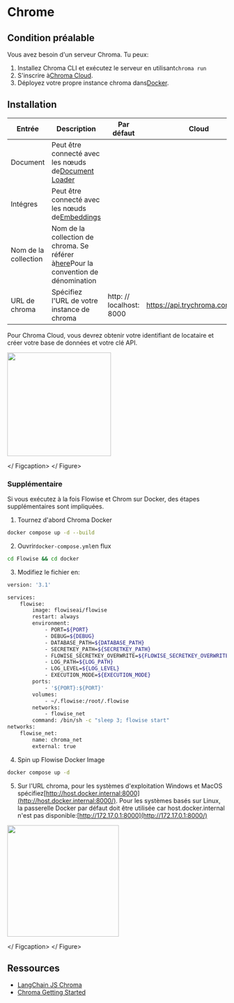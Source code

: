 # Chrome

## Condition préalable

Vous avez besoin d'un serveur Chroma. Tu peux:

1. Installez Chroma CLI et exécutez le serveur en utilisant`chroma run`
2. S'inscrire à[Chroma Cloud](https://trychroma.com/home).
3. Déployez votre propre instance chroma dans[Docker](https://docs.trychroma.com/guides/deploy/docker).

## Installation

| Entrée | Description | Par défaut | Cloud |
| --------------- | -------------------------------------------------------------------------------------------------------------------------------------------------- | --------------------- | ----- |
| Document | Peut être connecté avec les nœuds de[Document Loader](../document-loaders/)                                                                           |                       |       |
| Intégres | Peut être connecté avec les nœuds de[Embeddings](../embeddings/)                                                                                      |                       |       |
| Nom de la collection | Nom de la collection de chroma. Se référer à[here](https://docs.trychroma.com/usage-guide#creating-inspecting-and-deleting-collections)Pour la convention de dénomination |                       |       |
| URL de chroma | Spécifiez l'URL de votre instance de chroma | http: // localhost: 8000 | https://api.trychroma.com:8000 |

Pour Chroma Cloud, vous devrez obtenir votre identifiant de locataire et créer votre base de données et votre clé API.

<gigne> <img src = "../../../. GitBook / Assets / Image (6) (1) (1) (1) (1) (2) (1) .png" alt = "" width = "238"> <Figcaption> </ Figcaption> </ Figure>

### Supplémentaire

Si vous exécutez à la fois Flowise et Chrom sur Docker, des étapes supplémentaires sont impliquées.

1. Tournez d'abord Chroma Docker

```bash
docker compose up -d --build
```

2. Ouvrir`docker-compose.yml`en flux

```bash
cd Flowise && cd docker
```

3. Modifiez le fichier en:

```sh
version: '3.1'

services:
    flowise:
        image: flowiseai/flowise
        restart: always
        environment:
            - PORT=${PORT}
            - DEBUG=${DEBUG}
            - DATABASE_PATH=${DATABASE_PATH}
            - SECRETKEY_PATH=${SECRETKEY_PATH}
            - FLOWISE_SECRETKEY_OVERWRITE=${FLOWISE_SECRETKEY_OVERWRITE}
            - LOG_PATH=${LOG_PATH}
            - LOG_LEVEL=${LOG_LEVEL}
            - EXECUTION_MODE=${EXECUTION_MODE}
        ports:
            - '${PORT}:${PORT}'
        volumes:
            - ~/.flowise:/root/.flowise
        networks:
            - flowise_net
        command: /bin/sh -c "sleep 3; flowise start"
networks:
    flowise_net:
        name: chroma_net
        external: true
```

4. Spin up Flowise Docker Image

```bash
docker compose up -d
```

5. Sur l'URL chroma, pour les systèmes d'exploitation Windows et MacOS spécifiez[http://host.docker.internal:8000](http://host.docker.internal:8000/). Pour les systèmes basés sur Linux, la passerelle Docker par défaut doit être utilisée car host.docker.internal n'est pas disponible:[http://172.17.0.1:8000](http://172.17.0.1:8000/)

<gigne> <img src = "../../../. GitBook / Assets / Image (5) (5) .png" alt = "" width = "256"> <Figcaption> </ Figcaption> </ Figure>

## Ressources

* [LangChain JS Chroma](https://js.langchain.com/docs/modules/indexes/vector_stores/integrations/chroma)
* [Chroma Getting Started](https://docs.trychroma.com/getting-started)
